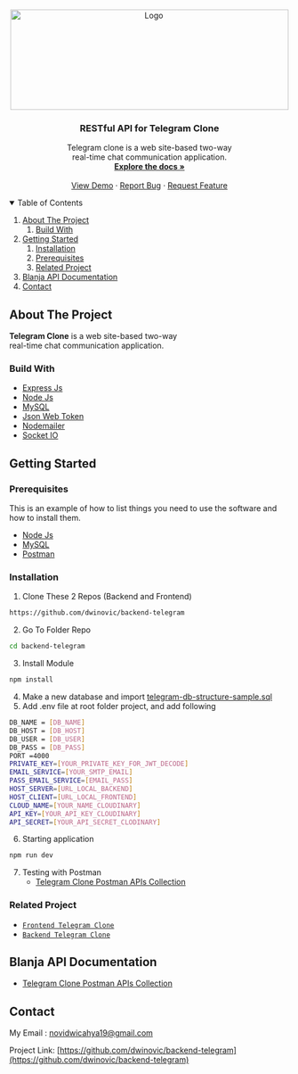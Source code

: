 <!-- PROJECT LOGO -->
<br />
<p align="center">
  <a href="https://github.com/dwinovic/telegram-clone">
    <img src="https://res.cloudinary.com/dnv-images/image/upload/v1631893565/Telegram%20Clone/Frame_1_jnfh3u.svg" alt="Logo" width="500" height="180">
  </a>

  <h3 align="center">RESTful API for Telegram Clone </h3>

  <p align="center">
    Telegram clone is a web site-based two-way <br /> real-time chat communication application. 
    <br />
    <a href="https://github.com/dwinovic/backend-telegram"><strong>Explore the docs »</strong></a>
    <br />
    <br />
    <a href="https://teleclone.vercel.app/">View Demo</a>
    ·
    <a href="https://github.com/dwinovic/backend-telegram">Report Bug</a>
    ·
    <a href="https://github.com/dwinovic/backend-telegram">Request Feature</a>
  </p>
</p>

<!-- TABLE OF CONTENTS -->
<details open="open">
  <summary>Table of Contents</summary>
  <ol>
    <li>
      <a href="#about-the-project">About The Project</a>
        <ol>
            <li>
                <a href="#build-with">Build With</a>
            </li>
        </ol>
    </li>
    <li>
      <a href="#getting-started">Getting Started</a>
      <ol>
        <li>
          <a href="#installation">Installation</a>
        </li>
        <li>
          <a href="#prerequisites">Prerequisites</a>
        </li>
        <li>
          <a href="#related-project">Related Project</a>
        </li>
      </ol>
    </li>
    <li><a href="#blanja-api-documentation">Blanja API Documentation</a></li>
    <li><a href="#contact">Contact</a></li>
  </ol>
</details>

## About The Project

<b>Telegram Clone</b> is a web site-based two-way <br /> real-time chat communication application.

### Build With
* [Express Js](https://expressjs.com/)
* [Node Js](https://nodejs.org/en/)
* [MySQL](https://www.mysql.com/)
* [Json Web Token](https://jwt.io/)
* [Nodemailer](https://nodemailer.com/about/)
* [Socket IO](https://socket.io/)

## Getting Started

### Prerequisites

This is an example of how to list things you need to use the software and how to install them.
* [Node Js](https://nodejs.org/en/download/)
* [MySQL](https://www.mysql.com/downloads/)
* [Postman](https://www.postman.com/downloads/)

### Installation

1. Clone These 2 Repos (Backend and Frontend)
```sh
https://github.com/dwinovic/backend-telegram
```
2. Go To Folder Repo
```sh
cd backend-telegram
```
3. Install Module
```sh
npm install
```
4. Make a new database and import [telegram-db-structure-sample.sql](https://drive.google.com/file/d/1ZXEZyO_tt6THOxDSvtYvnfmDvC--7gyX/view?usp=sharing)
5. Add .env file at root folder project, and add following
```sh
DB_NAME = [DB_NAME]
DB_HOST = [DB_HOST]
DB_USER = [DB_USER]
DB_PASS = [DB_PASS]
PORT =4000
PRIVATE_KEY=[YOUR_PRIVATE_KEY_FOR_JWT_DECODE]
EMAIL_SERVICE=[YOUR_SMTP_EMAIL]
PASS_EMAIL_SERVICE=[EMAIL_PASS]
HOST_SERVER=[URL_LOCAL_BACKEND]
HOST_CLIENT=[URL_LOCAL_FRONTEND]
CLOUD_NAME=[YOUR_NAME_CLOUDINARY]
API_KEY=[YOUR_API_KEY_CLOUDINARY]
API_SECRET=[YOUR_API_SECRET_CLODINARY]
```
6. Starting application
```sh
npm run dev
```
7. Testing with Postman
    * [Telegram Clone Postman APIs Collection](https://documenter.getpostman.com/view/15390348/UUxtDVRf)

### Related Project

* [`Frontend Telegram Clone`](https://github.com/dwinovic/telegram-clone)
* [`Backend Telegram Clone`](https://github.com/dwinovic/backend-telegram)


## Blanja API Documentation

* [Telegram Clone Postman APIs Collection](https://documenter.getpostman.com/view/15390348/UUxtDVRf)

## Contact
My Email : novidwicahya19@gmail.com

Project Link: [https://github.com/dwinovic/backend-telegram](https://github.com/dwinovic/backend-telegram)
